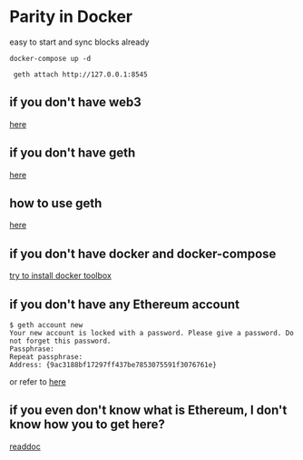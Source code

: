 # Parity in Docker

easy to start and sync blocks already

```
docker-compose up -d
```
```
 geth attach http://127.0.0.1:8545 
```
## if you don't have web3
[here](https://github.com/ethereum/wiki/wiki/JavaScript-API)

## if you don't have geth
[here](https://www.ethereum.org/cli)

## how to use geth
[here](https://github.com/ethereum/go-ethereum/wiki/JavaScript-Console#personaldeleteaccount)

## if you don't have docker and docker-compose
[try to install docker toolbox](https://www.docker.com/products/docker-toolbox)

## if you don't have any Ethereum account
```
$ geth account new
Your new account is locked with a password. Please give a password. Do not forget this password.
Passphrase:
Repeat passphrase:
Address: {9ac3188bf17297ff437be7853075591f3076761e}
```
or refer to [here](https://github.com/ethereum/go-ethereum/wiki/Managing-your-accounts)
## if you even don't know what is Ethereum, I don't know how you to get here?
[readdoc](http://www.ethdocs.org/en/latest/)
